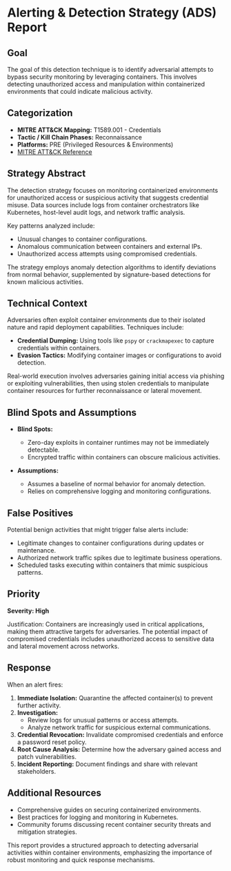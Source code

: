 # Alerting & Detection Strategy (ADS) Report

## Goal
The goal of this detection technique is to identify adversarial attempts to bypass security monitoring by leveraging containers. This involves detecting unauthorized access and manipulation within containerized environments that could indicate malicious activity.

## Categorization
- **MITRE ATT&CK Mapping:** T1589.001 - Credentials
- **Tactic / Kill Chain Phases:** Reconnaissance
- **Platforms:** PRE (Privileged Resources & Environments)
- [MITRE ATT&CK Reference](https://attack.mitre.org/techniques/T1589/001)

## Strategy Abstract
The detection strategy focuses on monitoring containerized environments for unauthorized access or suspicious activity that suggests credential misuse. Data sources include logs from container orchestrators like Kubernetes, host-level audit logs, and network traffic analysis.

Key patterns analyzed include:
- Unusual changes to container configurations.
- Anomalous communication between containers and external IPs.
- Unauthorized access attempts using compromised credentials.

The strategy employs anomaly detection algorithms to identify deviations from normal behavior, supplemented by signature-based detections for known malicious activities.

## Technical Context
Adversaries often exploit container environments due to their isolated nature and rapid deployment capabilities. Techniques include:
- **Credential Dumping:** Using tools like `pspy` or `crackmapexec` to capture credentials within containers.
- **Evasion Tactics:** Modifying container images or configurations to avoid detection.

Real-world execution involves adversaries gaining initial access via phishing or exploiting vulnerabilities, then using stolen credentials to manipulate container resources for further reconnaissance or lateral movement.

## Blind Spots and Assumptions
- **Blind Spots:**
  - Zero-day exploits in container runtimes may not be immediately detectable.
  - Encrypted traffic within containers can obscure malicious activities.

- **Assumptions:**
  - Assumes a baseline of normal behavior for anomaly detection.
  - Relies on comprehensive logging and monitoring configurations.

## False Positives
Potential benign activities that might trigger false alerts include:
- Legitimate changes to container configurations during updates or maintenance.
- Authorized network traffic spikes due to legitimate business operations.
- Scheduled tasks executing within containers that mimic suspicious patterns.

## Priority
**Severity: High**

Justification: Containers are increasingly used in critical applications, making them attractive targets for adversaries. The potential impact of compromised credentials includes unauthorized access to sensitive data and lateral movement across networks.

## Response
When an alert fires:
1. **Immediate Isolation:** Quarantine the affected container(s) to prevent further activity.
2. **Investigation:**
   - Review logs for unusual patterns or access attempts.
   - Analyze network traffic for suspicious external communications.
3. **Credential Revocation:** Invalidate compromised credentials and enforce a password reset policy.
4. **Root Cause Analysis:** Determine how the adversary gained access and patch vulnerabilities.
5. **Incident Reporting:** Document findings and share with relevant stakeholders.

## Additional Resources
- Comprehensive guides on securing containerized environments.
- Best practices for logging and monitoring in Kubernetes.
- Community forums discussing recent container security threats and mitigation strategies.

This report provides a structured approach to detecting adversarial activities within container environments, emphasizing the importance of robust monitoring and quick response mechanisms.